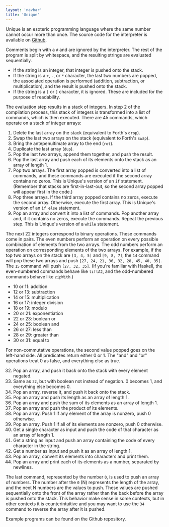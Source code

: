 ```yaml
---
layout: 'navbar'
title: 'Unique'
---
```


Unique is an esoteric programming language where the same number cannot occur more than once. The source code for the interpreter is available on [Github](https://github.com/UnaryPlus/unique).

Comments begin with a `#` and are ignored by the interpreter. The rest of the program is split by whitespace, and the resulting strings are evaluated sequentially.

* If the string is an integer, that integer is pushed onto the stack.
* If the string is a `+`, `-`, or `*` character, the last two numbers are popped, the associated operation is performed (addition, subtraction, or multiplication), and the result is pushed onto the stack.
* If the string is a `[` or `]` character, it is ignored. These are included for the purpose of readability.

The evaluation step results in a stack of integers. In step 2 of the compilation process, this stack of integers is transformed into a list of commands, which is then executed. There are 45 commands, which operate on a stack of integer arrays:

1. Delete the last array on the stack (equivalent to Forth's `drop`).
2. Swap the last two arrays on the stack (equivalent to Forth's `swap`).
3. Bring the antepenultimate array to the end (`rot`).
4. Duplicate the last array (`dup`).
5. Pop the last two arrays, append them together, and push the result.
6. Pop the last array and push each of its elements onto the stack as an array of length 1.
7. Pop two arrays. The first array popped is converted into a list of commands, and these commands are executed if the second array contains no zeros. This is Unique's version of an `if` statement. (Remember that stacks are first-in-last-out, so the second array popped will appear first in the code.)
8. Pop three arrays. If the third array popped contains no zeros, execute the second array. Otherwise, execute the first array. This is Unique's version of an `if else` statement.
9. Pop an array and convert it into a list of commands. Pop another array and, if it contains no zeros, execute the commands. Repeat the previous step. This is Unique's version of a `while` statement.

The next 22 integers correspond to binary operations. These commands come in pairs. The even numbers perform an operation on every possible combination of elements from the two arrays. The odd numbers perform an operation on corresponding elements of the two arrays. For example, if the top two arrays on the stack are `[3, 4, 5]` and `[9, 8, 7]`, the `14` command will pop these two arrays and push `[27, 24, 21, 36, 32, 28, 45, 40, 35]`. The `15` command will push `[27, 32, 35]`. (If you're familiar with Haskell, the even-numbered commands behave like `liftA2`, and the odd-numbered commands behave like `zipWith`.)

* 10 or 11: addition
* 12 or 13: subtraction
* 14 or 15: multiplication
* 16 or 17: integer division
* 18 or 19: modulo
* 20 or 21: exponentiation
* 22 or 23: boolean or
* 24 or 25: boolean and
* 26 or 27: less than
* 28 or 29: greater than
* 30 or 31: equal to

For non-commutative operations, the second value popped goes on the left-hand side. All predicates return either 0 or 1. The "and" and "or" operations treat 0 as false, and everything else as true.

32. Pop an array, and push it back onto the stack with every element negated.
33. Same as `32`, but with boolean not instead of negation. 0 becomes 1, and everything else becomes 0.
34. Pop an array, reverse it, and push it back onto the stack.
35. Pop an array and push its length as an array of length 1.
36. Pop an array and push the sum of its elements as an array of length 1.
37. Pop an array and push the product of its elements.
38. Pop an array. Push 1 if any element of the array is nonzero, push 0 otherwise.
39. Pop an array. Push 1 if all of its elements are nonzero, push 0 otherwise.
40. Get a single character as input and push the code of that character as an array of length 1.
41. Get a string as input and push an array containing the code of every character in the string.
42. Get a number as input and push it as an array of length 1.
43. Pop an array, convert its elements into characters and print them.
44. Pop an array and print each of its elements as a number, separated by newlines.

The last command, represented by the number `0`, is used to push an array of numbers. The number after the `0` (N) represents the length of the array, and the next N numbers are the values to push. These values are pushed sequentially onto the front of the array rather than the back before the array is pushed onto the stack. This behavior make sense in some contexts, but in other contexts it is counterintuitive and you may want to use the `34` command to reverse the array after it is pushed.

Example programs can be found on the Github repository.
